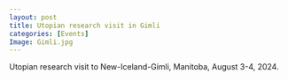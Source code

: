 ```yaml
---
layout: post
title: Utopian research visit in Gimli 
categories: [Events]
Image: Gimli.jpg
---
```

Utopian research visit to New-Iceland-Gimli, Manitoba, August 3-4, 2024. 

